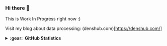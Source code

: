 ### Hi there 👋

<!--
**denisrasulev/denisrasulev** is a ✨ _special_ ✨ repository because its `README.md` (this file) appears on your GitHub profile.

Here are some ideas to get you started:

- 🔭 I’m currently working on ...
- 🌱 I’m currently learning ...
- 👯 I’m looking to collaborate on ...
- 🤔 I’m looking for help with ...
- 💬 Ask me about ...
- 📫 How to reach me: ...
- 😄 Pronouns: ...
- ⚡ Fun fact: ...
-->

This is Work In Progress right now :)

Visit my blog about data processing: (denshub.com)[https://denshub.com/]

<details>
  <summary><b>:gear: &nbsp;GitHub Statistics</b></summary>
  <br/>
    <p align="center">
      <img height="137px" src="https://github-readme-stats.vercel.app/api?username=denisrasulev&hide_title=true&hide_border=true&show_icons=true&include_all_commits=true&count_private=true&line_height=21&theme=nightowl" />
    </p>
    <p align="center">
      <img height="137px" src="https://github-readme-stats.vercel.app/api/top-langs/?username=denisrasulev&hide=html&hide_title=true&hide_border=true&layout=compact&langs_count=8&theme=nightowl" />
    </p>
    <p align="center">
      <img height="137px" src="https://github-readme-streak-stats.herokuapp.com/?user=denisrasulev&hide_border=true&theme=nightowl" />
    </p>
</details>
